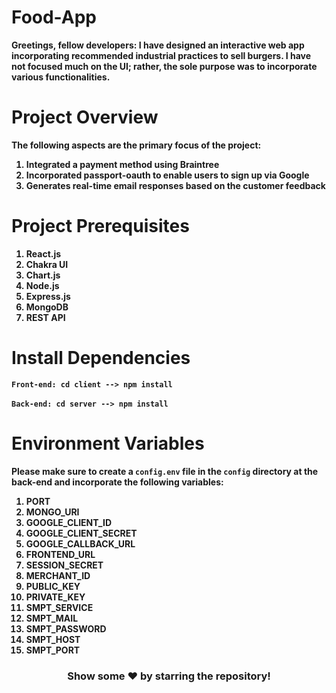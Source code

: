 # Food-App
<b>Greetings, fellow developers: I have designed an interactive web app incorporating recommended industrial practices to sell burgers. I have not focused much on the UI; rather, the sole purpose was to incorporate various functionalities.</b>

# Project Overview
<b>The following aspects are the primary focus of the project:</b>
<ol>
<b>
<li>Integrated a payment method using Braintree</li>
<li>Incorporated passport-oauth to enable users to sign up via Google</li>
<li>Generates real-time email responses based on the customer feedback</li>
</b>
</ol>

# Project Prerequisites
<ol>
<b>
<li>React.js</li>
<li>Chakra UI</li>
<li>Chart.js</li>
<li>Node.js</li>
<li>Express.js</li>
<li>MongoDB</li>
<li>REST API</li>
</b>
</ol>

# Install Dependencies
<b>`Front-end: cd client --> npm install`</b> <br><br>
<b>`Back-end: cd server --> npm install`</b>

# Environment Variables
<b>Please make sure to create a `config.env` file in the `config` directory at the back-end and incorporate the following variables:</b>
<ol>
<b>
<li>PORT</li>
<li>MONGO_URI</li>
<li>GOOGLE_CLIENT_ID</li>
<li>GOOGLE_CLIENT_SECRET</li>
<li>GOOGLE_CALLBACK_URL</li>
<li>FRONTEND_URL</li>
<li>SESSION_SECRET</li>
<li>MERCHANT_ID</li>
<li>PUBLIC_KEY</li>
<li>PRIVATE_KEY</li>
<li>SMPT_SERVICE</li>
<li>SMPT_MAIL</li>
<li>SMPT_PASSWORD</li>
<li>SMPT_HOST</li>
<li>SMPT_PORT</li>
</b>
</ol>

<div align="center">
<h3>Show some ❤️ by starring the repository!</h3>
</div>
